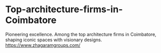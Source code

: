 # Top-architecture-firms-in-Coimbatore
Pioneering excellence. Among the top architecture firms in Coimbatore, shaping iconic spaces with visionary designs.
https://www.zhagaramgroups.com/
